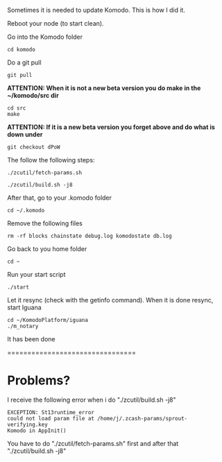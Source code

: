 Sometimes it is needed to update Komodo. This is how I did it.

Reboot your node (to start clean).

Go into the Komodo folder

```
cd komodo
```

Do a git pull

```
git pull
```

**ATTENTION: When it is not a new beta version you do make in the ~/komodo/src dir**

```
cd src
make
```

**ATTENTION: If it is a new beta version you forget above and do what is down under**

```
git checkout dPoW
```

The follow the following steps:

```
./zcutil/fetch-params.sh
```

```
./zcutil/build.sh -j8
```

After that, go to your .komodo folder

```
cd ~/.komodo
```

Remove the following files

```
rm -rf blocks chainstate debug.log komodostate db.log
```

Go back to you home folder

```
cd ~
```

Run your start script

```
./start
```

Let it resync (check with the getinfo command). When it is done resync, start Iguana

```
cd ~/KomodoPlatform/iguana
./m_notary
```

It has been done

================================
# Problems?

I receive the following error when i do "./zcutil/build.sh -j8"

```
EXCEPTION: St13runtime_error
could not load param file at /home/j/.zcash-params/sprout-verifying.key
Komodo in AppInit()
```
You have to do "./zcutil/fetch-params.sh" first and after that "./zcutil/build.sh -j8"